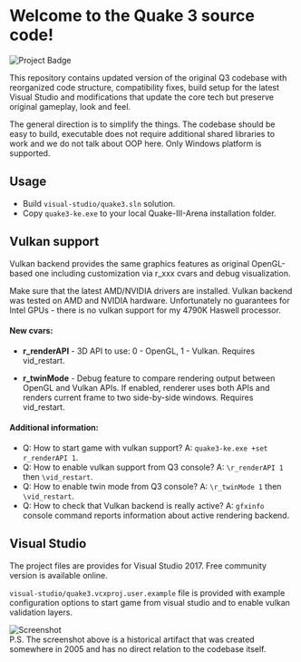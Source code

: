 # Welcome to the Quake 3 source code!

<img src="https://ci.appveyor.com/api/projects/status/github/kennyalive/Quake-III-Arena-Kenny-Edition?svg=true" alt="Project Badge">

This repository contains updated version of the original Q3 codebase with reorganized code structure, compatibility fixes, build setup for the latest Visual Studio and modifications that update the core tech but preserve original gameplay, look and feel.

The general direction is to simplify the things. The codebase should be easy to build, executable does not require additional shared libraries to work and we do not talk about OOP here. Only Windows platform is supported.

## Usage
* Build `visual-studio/quake3.sln` solution.
* Copy `quake3-ke.exe` to your local Quake-III-Arena installation folder.

## Vulkan support
Vulkan backend provides the same graphics features as original OpenGL-based one including customization via r_xxx cvars and debug visualization.

Make sure that the latest AMD/NVIDIA drivers are installed. Vulkan backend was tested on AMD and NVIDIA hardware. Unfortunately no guarantees for Intel GPUs - there is no vulkan support for my 4790K Haswell processor.

#### New cvars:
* **r_renderAPI** - 3D API to use: 0 - OpenGL, 1 - Vulkan. Requires vid_restart.

* **r_twinMode** - Debug feature to compare rendering output between OpenGL and Vulkan APIs.
    If enabled, renderer uses both APIs and renders current frame to two side-by-side windows.
    Requires vid_restart.
    
#### Additional information:
* Q: How to start game with vulkan support? A: `quake3-ke.exe +set r_renderAPI 1`.
* Q: How to enable vulkan support from Q3 console? A: `\r_renderAPI 1` then `\vid_restart`.
* Q: How to enable twin mode from Q3 console? A: `\r_twinMode 1` then `\vid_restart`.
* Q: How to check that Vulkan backend is really active? A: `gfxinfo` console command reports information about active rendering backend.

## Visual Studio
The project files are provides for Visual Studio 2017. Free community version is available online.

`visual-studio/quake3.vcxproj.user.example` file is provided with example configuration options to start game from visual studio and to enable vulkan validation layers.

![Screenshot](https://github.com/artemalive/Quake-III-Arena/raw/master/Screenshot.jpg)
</br>
P.S. The screenshot above is a historical artifact that was created somewhere in 2005 and has no direct relation to the codebase itself.
